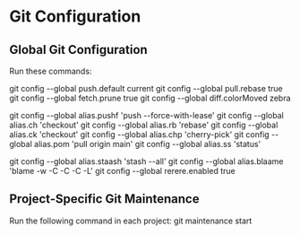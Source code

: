 # Git Configuration

## Global Git Configuration
Run these commands:

git config --global push.default current
git config --global pull.rebase true
git config --global fetch.prune true
git config --global diff.colorMoved zebra

git config --global alias.pushf 'push --force-with-lease'
git config --global alias.ch 'checkout'
git config --global alias.rb 'rebase'
git config --global alias.ck 'checkout'
git config --global alias.chp 'cherry-pick'
git config --global alias.pom 'pull origin main'
git config --global alias.ss 'status'

git config --global alias.staash 'stash --all'
git config --global alias.blaame 'blame -w -C -C -C -L'
git config --global rerere.enabled true

## Project-Specific Git Maintenance
Run the following command in each project:
git maintenance start
